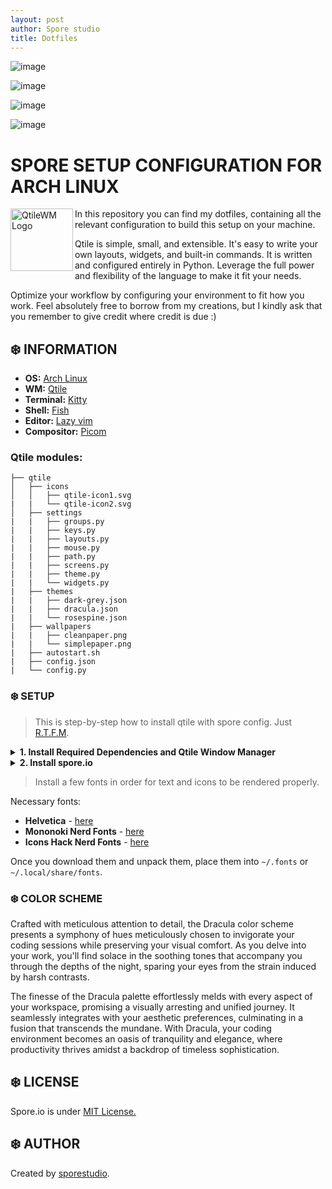 ```yaml
---
layout: post
author: Spore studio
title: Dotfiles
---
```


![image](https://github.com/sporestudio/dotfiles/assets/144621916/47ec0562-7c52-476e-ba0e-67f085fe3503)


![image](https://github.com/sporestudio/dotfiles/assets/144621916/ecb5e301-bdf2-4a15-a4e1-5fb7f109db23)

![image](https://github.com/sporestudio/dotfiles/assets/144621916/b4076f20-a39b-490d-95ce-34d5447b5954)

![image](https://github.com/sporestudio/dotfiles/assets/144621916/0440bd5b-cf08-4eaa-b85b-2b3059e76b2e)



# SPORE SETUP CONFIGURATION FOR ARCH LINUX



<a href="https://qtile.org/"><img alt="QtileWM Logo" height="100" align = "left" src="https://docs.qtile.org/en/stable/_images/qtile-logo.svg"></a>

In this repository you can find my dotfiles, containing all the relevant configuration to build this setup on your machine.

Qtile is simple, small, and extensible. It's easy to write your own layouts, widgets, and built-in commands.
It is written and configured entirely in Python. Leverage the full power and flexibility of the language to make it fit your needs.

Optimize your workflow by configuring your environment to fit how you work. Feel absolutely free to borrow from my creations, but I kindly ask that you remember to give credit where credit is due :)



## ❄️ INFORMATION



- **OS:** [Arch Linux](https://archlinux.org)
- **WM:** [Qtile](https://qtile.org/)
- **Terminal:** [Kitty](https://sw.kovidgoyal.net/kitty/)
- **Shell:** [Fish](https://fishshell.com/)
- **Editor:** [Lazy vim](https://www.lazyvim.org/) 
- **Compositor:** [Picom](https://github.com/yshui/picom)

### Qtile modules:

```
├── qtile
│   ├── icons
│   │   ├── qtile-icon1.svg
|   |   └── qtile-icon2.svg
│   ├── settings
|   |   ├── groups.py
|   |   ├── keys.py
|   |   ├── layouts.py  
|   |   ├── mouse.py
|   |   ├── path.py
|   |   ├── screens.py
|   |   ├── theme.py
|   |   └── widgets.py
|   ├── themes
|   |   ├── dark-grey.json
|   |   ├── dracula.json
|   |   └── rosespine.json
|   ├── wallpapers
|   |   ├── cleanpaper.png
|   |   └── simplepaper.png
|   ├── autostart.sh
|   ├── config.json
|   └── config.py

```

### ❄️ SETUP

> This is step-by-step how to install qtile with spore config. Just [R.T.F.M](https://en.wikipedia.org/wiki/RTFM).


<details>
   
   <summary><b>1. Install Required Dependencies and Qtile Window Manager</b></summary>


> First of all you should install Qtile Window Manager

{% highlight bash %}
sudo pacman -S qtile
{% endhighlight %}

> Install necessary dependencies

{% highlight bash %}
sudo pacman -S python-pip python-xlib xcb-util-keysyms
{% endhighlight %}


> Install qtile extras

{% highlight bash %}
paru -S qtile-extras
{% endhighlight %}


> Create a directory for the user config

{% highlight bash %}
mkdir -p ~/.config/qtile
cp /usr/share/doc/qtile/default_config.py ~/.config/qtile/config.py
{% endhighlight %}


</details>


<details>
   <summary><b>2. Install spore.io</b></summary>


> Install git

{% highlight bash %}
sudo pacman -S git
{% endhighlight %}


> Clone the repository

{% highlight bash %}
mkdir ~/.config/qtile
cd ~/.config/qtile
git clone https://github.com/sporestudio/dotfiles/tree/main/.config/qtile
{% endhighlight %}

   
</details>


> Install a few fonts in order for text and icons to be rendered properly.

Necessary fonts:

- **Helvetica** - [here](https://fontsgeek.com/helvetica-font)
- **Mononoki Nerd Fonts** - [here](https://www.nerdfonts.com/font-downloads)
- **Icons Hack Nerd Fonts** - [here](https://www.nerdfonts.com/font-downloads)


Once you download them and unpack them, place them into `~/.fonts` or `~/.local/share/fonts`.

### ❄️ COLOR SCHEME


Crafted with meticulous attention to detail, the Dracula color scheme presents a symphony of hues meticulously chosen to invigorate your coding sessions while preserving your visual comfort. As you delve into your work, you'll find solace in the soothing tones that accompany you through the depths of the night, sparing your eyes from the strain induced by harsh contrasts.

The finesse of the Dracula palette effortlessly melds with every aspect of your workspace, promising a visually arresting and unified journey. It seamlessly integrates with your aesthetic preferences, culminating in a fusion that transcends the mundane. With Dracula, your coding environment becomes an oasis of tranquility and elegance, where productivity thrives amidst a backdrop of timeless sophistication.


<!-- License -->

## ❄️ LICENSE

Spore.io is under <a href="https://github.com/sporestudio/dotfiles/blob/main/LICENSE">MIT License.
</a>

<!-- Author -->

## ❄️ ‎AUTHOR

Created by <a href="https://github.com/sporestudio/">sporestudio</a>.
